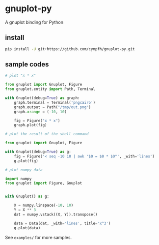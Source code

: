 # gnuplot-py
A gnuplot binding for Python

## install

```bash
pip install -U git+https://github.com/cympfh/gnuplot-py.git
```

## sample codes

```python
# plot "x * x"

from gnuplot import Gnuplot, Figure
from gnuplot.entity import Path, Terminal

with Gnuplot(debug=True) as graph:
    graph.terminal = Terminal('pngcairo')
    graph.output = Path("/tmp/out.png")
    graph.xrange = (-10, 10)

    fig = Figure("x * x")
    graph.plot(fig)
```


```python
# plot the result of the shell command

from gnuplot import Gnuplot, Figure

with Gnuplot(debug=True) as g:
    fig = Figure('< seq -10 10 | awk "$0 = $0 * $0"', _with='lines')
    g.plot(fig)
```

```python
# plot numpy data

import numpy
from gnuplot import Figure, Gnuplot


with Gnuplot() as g:

    X = numpy.linspace(-10, 10)
    Y = X ** 3
    dat = numpy.vstack((X, Y)).transpose()

    data = Data(dat, _with='lines', title='x^3')
    g.plot(data)
```

See `examples/` for more samples.
